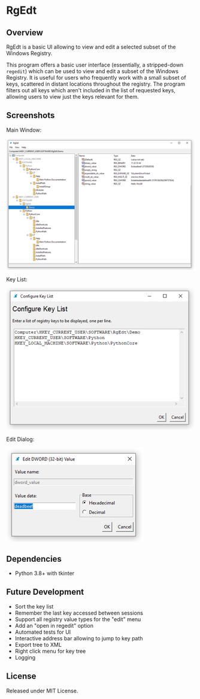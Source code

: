 # RgEdt

## Overview
RgEdt is a basic UI allowing to view and edit a selected subset of the Windows Registry.

This program offers a basic user interface (essentially, a stripped-down `regedit`) 
which can be used to view and edit a subset of the Windows Registry.
It is useful for users who frequently work with a small subset of keys,
scattered in distant locations throughout the registry.
The program filters out all keys which aren't included in the list of requested
keys, allowing users to view just the keys relevant for them.

## Screenshots

Main Window:

![Main Window](docs/images/main_window.png)

Key List:

![Key List](docs/images/key_list.png)

Edit Dialog:

![Edit Dialog](docs/images/edit_dword.png)

## Dependencies

* Python 3.8+ with tkinter

## Future Development

* Sort the key list
* Remember the last key accessed between sessions
* Support all registry value types for the "edit" menu
* Add an "open in regedit" option
* Automated tests for UI
* Interactive address bar allowing to jump to key path
* Export tree to XML
* Right click menu for key tree
* Logging

## License

Released under MIT License.